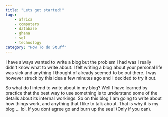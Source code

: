 ```yaml
---
title: "Lets get started!"
tags: 
    - africa
    - computers
    - database
    - ghana
    - sql
    - technology
category: "How To do Stuff"
---
```

I have always wanted to write a blog but the problem I had was I really didn't
know what to write about. I felt writing a blog about your personal life was
sick and anything I thought of already seemed to be out there. I was however
struck by this idea a few minutes ago and I decided to try it out.
<!--more-->

So what do I intend to write about in my blog? Well I have learned by practice
that the best way to use something is to understand some of the details about
its internal workings. So on this blog I am going to write about how things
work, and anything that I like to talk about. That is why it is my blog ... lol.
If you dont agree go and burn up the sea! (Only if you can).